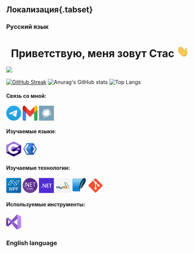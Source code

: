 ## Локализация{.tabset}
### Русский язык

<h1 align="center">Приветствую, меня зовут Стас
<img src="https://github.com/Oscallo/Oscallo/blob/main/images/Hi.gif" height="32"/></h1>

![](https://komarev.com/ghpvc/?username=oscallo)

[![GitHub Streak](https://streak-stats.demolab.com?user=Oscallo&theme=nord&hide_border=true&locale=ru&card_width=840&card_height=200)](https://git.io/streak-stats)
![Anurag's GitHub stats](https://github-readme-stats.vercel.app/api?username=oscallo&hide_border=true&show_icons=true&theme=nord&card_width=470&card_height=200)
![Top Langs](https://github-readme-stats.vercel.app/api/top-langs/?username=oscallo&hide_border=true&layout=compact&theme=nord&card_width=370&card_height=200)

#### Связь со мной:
<p align="left">
<a href="https://t.me/zero_indefined" target="blank"><img align="center" src="https://github.com/Oscallo/Oscallo/blob/main/images/Telegram_2019_Logo.svg" alt="zero_indefined" height="40" width="40" /></a>
<a href="mailto:oscallo.developer@gmail.com" target="blank"><img align="center" src="https://github.com/Oscallo/Oscallo/blob/main/images/Gmail_icon.svg" alt="oscallo.developer@gmail.com" height="40" width="40" /></a>
<a href="https://habr.com/ru/users/Oscallo/" target="blank"><img align="center" src="https://github.com/Oscallo/Oscallo/blob/main/images/Logo_habr.jpg" alt="habr" height="40" width="40" /></a>
</p>

#### Изучаемые языки:
<p align="left"> 
<a href="https://learn.microsoft.com/ru-ru/dotnet/csharp/" target="_blank" rel="noreferrer"> <img src="https://github.com/Oscallo/Oscallo/blob/main/images/Logo_C_sharp.svg" alt="c-sharp" width="40" height="40"/></a> 
<a href="https://learn.microsoft.com/ru-ru/dotnet/desktop/wpf/xaml/?view=netdesktop-8.0" target="_blank" rel="noreferrer"> <img src="https://github.com/Oscallo/Oscallo/blob/main/images/Xaml_logo.png" alt="c-sharp" width="40" height="40"/></a> 
</p>

#### Изучаемые технологии:
<p align="left"> 
<a href="https://learn.microsoft.com/ru-ru/dotnet/desktop/wpf/overview/?view=netdesktop-8.0" target="_blank" rel="noreferrer"> <img src="https://github.com/Oscallo/Oscallo/blob/main/images/Logo_WPF.svg" alt="WPF" width="40" height="40"/></a> 
<a href="https://learn.microsoft.com/ru-ru/dotnet/" target="_blank" rel="noreferrer"> <img src="https://github.com/Oscallo/Oscallo/blob/main/images/NET_Core_Logo.svg" alt="Net-core" width="40" height="40"/></a> 
<a href="https://learn.microsoft.com/ru-ru/dotnet/" target="_blank" rel="noreferrer"> <img src="https://github.com/Oscallo/Oscallo/blob/main/images/Microsoft_.NET_logo.svg" alt="Net-framework" width="40" height="40"/></a> 
<a href="https://www.mysql.com/" target="_blank" rel="noreferrer"> <img src="https://github.com/Oscallo/Oscallo/blob/main/images/Logo_MySQL.png" alt="MySQL" width="40" height="40"/></a> 
<a href="https://github.com/praeclarum/sqlite-net" target="_blank" rel="noreferrer"> <img src="https://github.com/Oscallo/Oscallo/blob/main/images/Sqlite-icon.svg" alt="Sql-Lite" width="40" height="40"/></a> 
<a href="https://git-scm.com/" target="_blank" rel="noreferrer"> <img src="https://github.com/Oscallo/Oscallo/blob/main/images/Git_icon.svg" alt="Git" width="40" height="40"/></a> 
</p>

#### Используемые инструменты:
<p align="left"> 
<a href="https://visualstudio.microsoft.com/ru/vs/community/" target="_blank" rel="noreferrer"> <img src="https://github.com/Oscallo/Oscallo/blob/main/images/Visual_Studio_Icon_2019.svg" alt="Visual Studio" width="40" height="40"/></a> 
</p>

### English language

